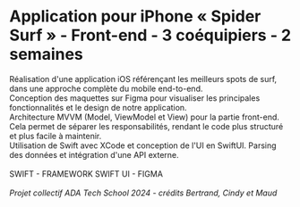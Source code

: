 # Application pour iPhone « Spider Surf » - Front-end - 3 coéquipiers - 2 semaines

Réalisation d'une application iOS référençant les meilleurs spots de surf, dans une approche complète du mobile end-to-end.  <br> 
Conception des maquettes sur Figma pour visualiser les principales fonctionnalités et le design de notre application. <br> 
Architecture MVVM (Model, ViewModel et View) pour la partie front-end. Cela permet de séparer les responsabilités, rendant le code plus structuré et plus facile à maintenir.<br> 
Utilisation de Swift avec XCode et conception de l'UI en SwiftUI. Parsing des données et intégration d'une API externe.<br> 
 <br> 
SWIFT - FRAMEWORK SWIFT UI - FIGMA <br>
<br>
<i>Projet collectif ADA Tech School 2024 - crédits Bertrand, Cindy et Maud</i>
